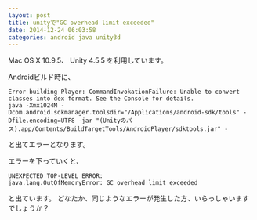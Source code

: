 ```yaml
---
layout: post
title: unityで"GC overhead limit exceeded"
date: 2014-12-24 06:03:58
categories: android java unity3d
---
```

<p>Mac OS X 10.9.5、
Unity 4.5.5
を利用しています。</p>

<p>Androidビルド時に、</p>

<pre><code>Error building Player: CommandInvokationFailure: Unable to convert classes into dex format. See the Console for details.
java -Xmx1024M -Dcom.android.sdkmanager.toolsdir="/Applications/android-sdk/tools" -Dfile.encoding=UTF8 -jar "(Unityのパス).app/Contents/BuildTargetTools/AndroidPlayer/sdktools.jar" -
</code></pre>

<p>と出てエラーとなります。</p>

<p>エラーを下っていくと、</p>

<pre><code>UNEXPECTED TOP-LEVEL ERROR:
java.lang.OutOfMemoryError: GC overhead limit exceeded
</code></pre>

<p>と出ています。
どなたか、同じようなエラーが発生した方、いらっしゃいますでしょうか？</p>
